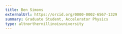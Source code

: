 ```yaml
---
title: Ben Simons
externalUrl: https://orcid.org/0000-0002-6567-1329
summary: Graduate Student, Accelerator Physics
type: altnorthernillinoisuniversity
---
```


